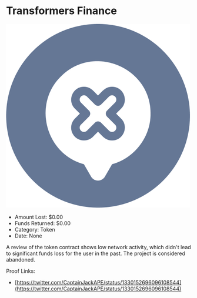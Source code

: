 # Transformers Finance
![Transformers Finance](/rektimages/Transformers-Finance.png)
- Amount Lost: $0.00
- Funds Returned: $0.00
- Category: Token
- Date: None

A review of the token contract shows low network activity, which didn't lead to significant funds loss for the user in the past. The project is considered abandoned.


Proof Links:
- [https://twitter.com/CaptainJackAPE/status/1330152696096108544](https://twitter.com/CaptainJackAPE/status/1330152696096108544)


